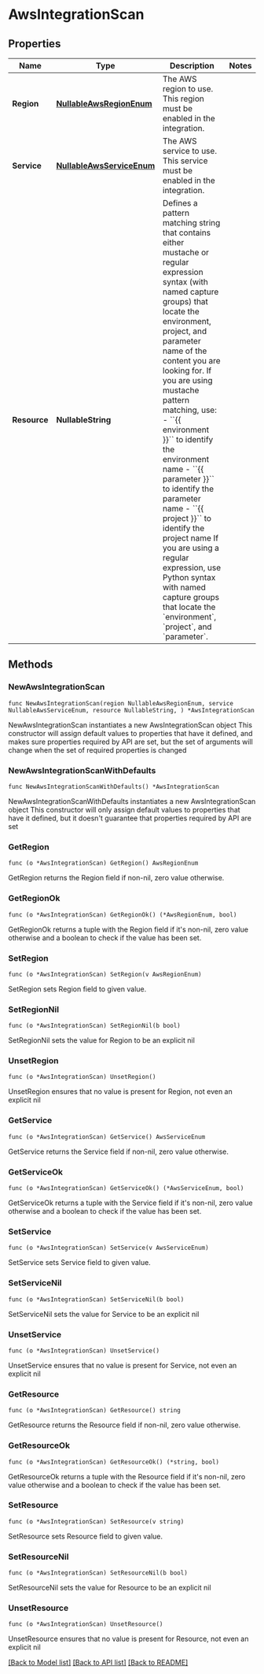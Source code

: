 # AwsIntegrationScan

## Properties

Name | Type | Description | Notes
------------ | ------------- | ------------- | -------------
**Region** | [**NullableAwsRegionEnum**](AwsRegionEnum.md) | The AWS region to use.  This region must be enabled in the integration. | 
**Service** | [**NullableAwsServiceEnum**](AwsServiceEnum.md) | The AWS service to use.  This service must be enabled in the integration. | 
**Resource** | **NullableString** | Defines a pattern matching string that contains either mustache or regular expression syntax (with named capture groups) that locate the environment, project, and parameter name of the content you are looking for.  If you are using mustache pattern matching, use:    - &#x60;&#x60;{{ environment }}&#x60;&#x60; to identify the environment name   - &#x60;&#x60;{{ parameter }}&#x60;&#x60; to identify the parameter name   - &#x60;&#x60;{{ project }}&#x60;&#x60; to identify the project name  If you are using a regular expression, use Python syntax with named capture groups that locate the &#x60;environment&#x60;, &#x60;project&#x60;, and &#x60;parameter&#x60;. | 

## Methods

### NewAwsIntegrationScan

`func NewAwsIntegrationScan(region NullableAwsRegionEnum, service NullableAwsServiceEnum, resource NullableString, ) *AwsIntegrationScan`

NewAwsIntegrationScan instantiates a new AwsIntegrationScan object
This constructor will assign default values to properties that have it defined,
and makes sure properties required by API are set, but the set of arguments
will change when the set of required properties is changed

### NewAwsIntegrationScanWithDefaults

`func NewAwsIntegrationScanWithDefaults() *AwsIntegrationScan`

NewAwsIntegrationScanWithDefaults instantiates a new AwsIntegrationScan object
This constructor will only assign default values to properties that have it defined,
but it doesn't guarantee that properties required by API are set

### GetRegion

`func (o *AwsIntegrationScan) GetRegion() AwsRegionEnum`

GetRegion returns the Region field if non-nil, zero value otherwise.

### GetRegionOk

`func (o *AwsIntegrationScan) GetRegionOk() (*AwsRegionEnum, bool)`

GetRegionOk returns a tuple with the Region field if it's non-nil, zero value otherwise
and a boolean to check if the value has been set.

### SetRegion

`func (o *AwsIntegrationScan) SetRegion(v AwsRegionEnum)`

SetRegion sets Region field to given value.


### SetRegionNil

`func (o *AwsIntegrationScan) SetRegionNil(b bool)`

 SetRegionNil sets the value for Region to be an explicit nil

### UnsetRegion
`func (o *AwsIntegrationScan) UnsetRegion()`

UnsetRegion ensures that no value is present for Region, not even an explicit nil
### GetService

`func (o *AwsIntegrationScan) GetService() AwsServiceEnum`

GetService returns the Service field if non-nil, zero value otherwise.

### GetServiceOk

`func (o *AwsIntegrationScan) GetServiceOk() (*AwsServiceEnum, bool)`

GetServiceOk returns a tuple with the Service field if it's non-nil, zero value otherwise
and a boolean to check if the value has been set.

### SetService

`func (o *AwsIntegrationScan) SetService(v AwsServiceEnum)`

SetService sets Service field to given value.


### SetServiceNil

`func (o *AwsIntegrationScan) SetServiceNil(b bool)`

 SetServiceNil sets the value for Service to be an explicit nil

### UnsetService
`func (o *AwsIntegrationScan) UnsetService()`

UnsetService ensures that no value is present for Service, not even an explicit nil
### GetResource

`func (o *AwsIntegrationScan) GetResource() string`

GetResource returns the Resource field if non-nil, zero value otherwise.

### GetResourceOk

`func (o *AwsIntegrationScan) GetResourceOk() (*string, bool)`

GetResourceOk returns a tuple with the Resource field if it's non-nil, zero value otherwise
and a boolean to check if the value has been set.

### SetResource

`func (o *AwsIntegrationScan) SetResource(v string)`

SetResource sets Resource field to given value.


### SetResourceNil

`func (o *AwsIntegrationScan) SetResourceNil(b bool)`

 SetResourceNil sets the value for Resource to be an explicit nil

### UnsetResource
`func (o *AwsIntegrationScan) UnsetResource()`

UnsetResource ensures that no value is present for Resource, not even an explicit nil

[[Back to Model list]](../README.md#documentation-for-models) [[Back to API list]](../README.md#documentation-for-api-endpoints) [[Back to README]](../README.md)


